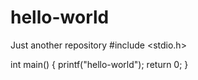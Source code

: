 # hello-world
Just another repository
#include <stdio.h>

int main()
{
  printf("hello-world");
  return 0;
}

